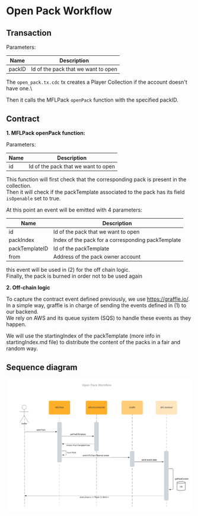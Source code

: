 # Open Pack Workflow

## Transaction

Parameters:

Name   | Description
------ | ------
packID | Id of the pack that we want to open 

The `open_pack.tx.cdc` tx creates a Player Collection if the account doesn't have one.\

Then it calls the MFLPack `openPack` function with the specified packID.

## Contract

**1. MFLPack openPack function:**

Parameters:

Name   | Description
------ | ------
id     | Id of the pack that we want to open

This function will first check that the corresponding pack is present in the collection.\
Then it will check if the packTemplate associated to the pack has its field `isOpenable` set to true.

At this point an event will be emitted with 4 parameters:

Name            | Description
------          | ------
id              | Id of the pack that we want to open
packIndex       | Index of the pack for a corresponding packTemplate
packTemplateID  | Id of the packTemplate
from            | Address of the pack owner account

this event will be used in (2) for the off chain logic.\
Finally, the pack is burned in order not to be used again

**2. Off-chain logic**

To capture the contract event defined previously, we use https://graffle.io/. In a simple way, graffle is in charge of sending the events defined in (1) to our backend.\
We rely on AWS and its queue system (SQS) to handle these events as they happen.

We will use the startingIndex of the packTemplate (more info in startingIndex.md file) to distribute the content of the packs in a fair and random way.

## Sequence diagram

![Alt](./openPackDiagram.png)